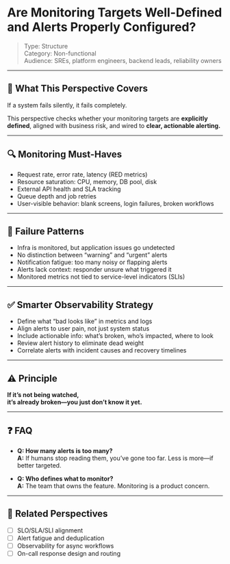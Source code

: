 # Are Monitoring Targets Well-Defined and Alerts Properly Configured?

> Type: Structure  
> Category: Non-functional  
> Audience: SREs, platform engineers, backend leads, reliability owners

---

## 🧠 What This Perspective Covers

If a system fails silently, it fails completely.

This perspective checks whether your monitoring targets are **explicitly defined**, aligned with business risk, and wired to **clear, actionable alerting.**

---

## 🔍 Monitoring Must-Haves

- Request rate, error rate, latency (RED metrics)  
- Resource saturation: CPU, memory, DB pool, disk  
- External API health and SLA tracking  
- Queue depth and job retries  
- User-visible behavior: blank screens, login failures, broken workflows

---

## 🚨 Failure Patterns

- Infra is monitored, but application issues go undetected  
- No distinction between “warning” and “urgent” alerts  
- Notification fatigue: too many noisy or flapping alerts  
- Alerts lack context: responder unsure what triggered it  
- Monitored metrics not tied to service-level indicators (SLIs)

---

## ✅ Smarter Observability Strategy

- Define what “bad looks like” in metrics and logs  
- Align alerts to user pain, not just system status  
- Include actionable info: what’s broken, who’s impacted, where to look  
- Review alert history to eliminate dead weight  
- Correlate alerts with incident causes and recovery timelines

---

## ⚠️ Principle

**If it’s not being watched,  
it’s already broken—you just don’t know it yet.**

---

## ❓ FAQ

- **Q: How many alerts is too many?**  
  **A:** If humans stop reading them, you’ve gone too far. Less is more—if better targeted.

- **Q: Who defines what to monitor?**  
  **A:** The team that owns the feature. Monitoring is a product concern.

---

## 🔗 Related Perspectives

- [ ] SLO/SLA/SLI alignment  
- [ ] Alert fatigue and deduplication  
- [ ] Observability for async workflows  
- [ ] On-call response design and routing
